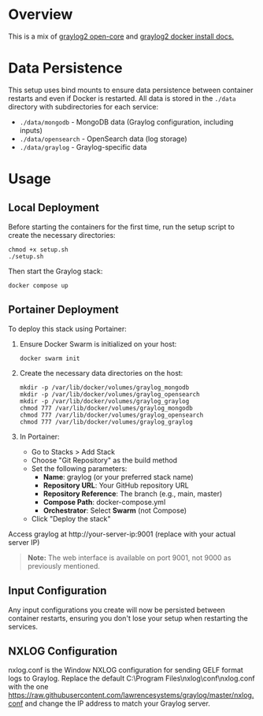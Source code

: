 # Overview

This is a mix of [graylog2 open-core](https://github.com/Graylog2/docker-compose/blob/main/open-core/docker-compose.yml) and [graylog2 docker install docs.](https://go2docs.graylog.org/5-0/downloading_and_installing_graylog/docker_installation.htm)

# Data Persistence

This setup uses bind mounts to ensure data persistence between container restarts and even if Docker is restarted. All data is stored in the `./data` directory with subdirectories for each service:

- `./data/mongodb` - MongoDB data (Graylog configuration, including inputs)
- `./data/opensearch` - OpenSearch data (log storage)
- `./data/graylog` - Graylog-specific data

# Usage

## Local Deployment

Before starting the containers for the first time, run the setup script to create the necessary directories:

```
chmod +x setup.sh
./setup.sh
```

Then start the Graylog stack:

```
docker compose up
```

## Portainer Deployment

To deploy this stack using Portainer:

1. Ensure Docker Swarm is initialized on your host:
   ```
   docker swarm init
   ```

2. Create the necessary data directories on the host:
   ```
   mkdir -p /var/lib/docker/volumes/graylog_mongodb
   mkdir -p /var/lib/docker/volumes/graylog_opensearch
   mkdir -p /var/lib/docker/volumes/graylog_graylog
   chmod 777 /var/lib/docker/volumes/graylog_mongodb
   chmod 777 /var/lib/docker/volumes/graylog_opensearch
   chmod 777 /var/lib/docker/volumes/graylog_graylog
   ```

3. In Portainer:
   - Go to Stacks > Add Stack
   - Choose "Git Repository" as the build method
   - Set the following parameters:
     - **Name**: graylog (or your preferred stack name)
     - **Repository URL**: Your GitHub repository URL
     - **Repository Reference**: The branch (e.g., main, master)
     - **Compose Path**: docker-compose.yml
     - **Orchestrator**: Select **Swarm** (not Compose)
   - Click "Deploy the stack"

Access graylog at http://your-server-ip:9001 (replace with your actual server IP)

> **Note:** The web interface is available on port 9001, not 9000 as previously mentioned.

## Input Configuration

Any input configurations you create will now be persisted between container restarts, ensuring you don't lose your setup when restarting the services.

## NXLOG Configuration

nxlog.conf is the Window NXLOG configuration for sending GELF format logs to Graylog. Replace the default C:\Program Files\nxlog\conf\nxlog.conf with the one https://raw.githubusercontent.com/lawrencesystems/graylog/master/nxlog.conf and change the IP address to match your Graylog server.
